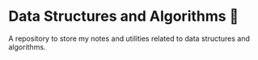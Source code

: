 # Data Structures and Algorithms 📓
A repository to store my notes and utilities related to data structures and algorithms.